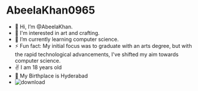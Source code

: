# AbeelaKhan0965
- 👋 Hi, I’m @AbeelaKhan.
- 👀 I'm interested in art and crafting.
- 🌱 I’m currently learning computer science.
- ⚡ Fun fact: My initial focus was to graduate with an arts degree, but with the rapid technological advancements, I've shifted my aim towards computer science.
- ✌  I am 18 years old
- 💖 My Birthplace is Hyderabad
- ![download](https://github.com/user-attachments/assets/f336f86e-66f2-4144-b4c7-6341bb830d08)

